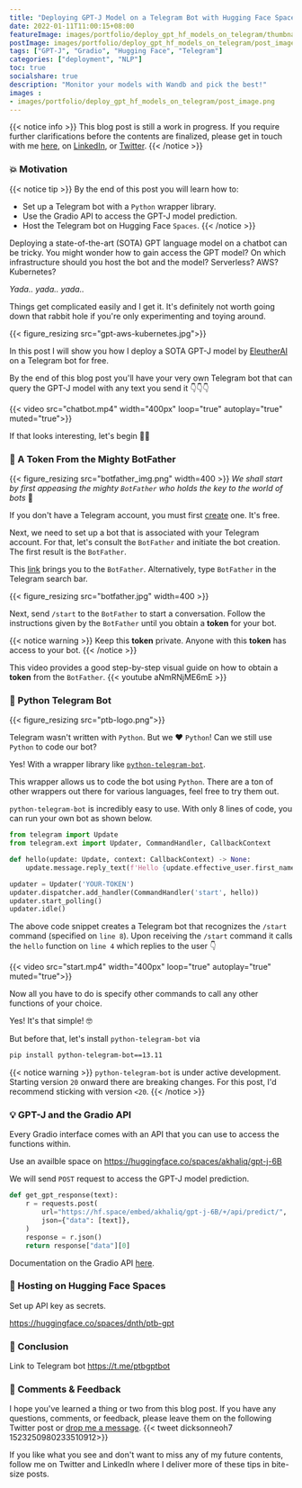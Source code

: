 ```yaml
---
title: "Deploying GPT-J Model on a Telegram Bot with Hugging Face Spaces"
date: 2022-01-11T11:00:15+08:00
featureImage: images/portfolio/deploy_gpt_hf_models_on_telegram/thumbnail.gif
postImage: images/portfolio/deploy_gpt_hf_models_on_telegram/post_image.png
tags: ["GPT-J", "Gradio", "Hugging Face", "Telegram"]
categories: ["deployment", "NLP"]
toc: true
socialshare: true
description: "Monitor your models with Wandb and pick the best!"
images : 
- images/portfolio/deploy_gpt_hf_models_on_telegram/post_image.png
---
```


{{< notice info >}}
This blog post is still a work in progress. If you require further clarifications before the contents are finalized, please get in touch with me [here](https://dicksonneoh.com/contact/), on [LinkedIn](https://www.linkedin.com/in/dickson-neoh/), or [Twitter](https://twitter.com/dicksonneoh7).
{{< /notice >}}

### 💥 Motivation

{{< notice tip >}}
By the end of this post you will learn how to:
+ Set up a Telegram bot with a `Python` wrapper library. 
+ Use the Gradio API to access the GPT-J model prediction.
+ Host the Telegram bot on Hugging Face `Spaces`.
{{< /notice >}}

Deploying a state-of-the-art (SOTA) GPT language model on a chatbot can be tricky.
You might wonder how to gain access the GPT model? On which infrastructure should you host the bot and the model? Serverless? AWS? Kubernetes?

*Yada.. yada.. yada..*

Things get complicated easily and I get it. It's definitely not worth going down that rabbit hole if you're only experimenting and toying around.

{{< figure_resizing src="gpt-aws-kubernetes.jpg">}}

In this post I will show you how I deploy a SOTA GPT-J model by [EleutherAI](https://www.eleuther.ai/) on a Telegram bot for free. 

By the end of this blog post you'll have your very own Telegram bot that can query the GPT-J model with any text you send it 👇👇👇

{{< video src="chatbot.mp4" width="400px" loop="true" autoplay="true" muted="true">}}


If that looks interesting, let's begin 👩‍💻


### 🤖 A Token From the Mighty BotFather
{{< figure_resizing src="botfather_img.png" width=400 >}}
*We shall start by first appeasing the mighty `BotFather` who holds the key to the world of bots* 🤖

If you don't have a Telegram account, you must first [create](https://telegram.org/) one. It's free.

Next, we need to set up a bot that is associated with your Telegram account.
For that, let's consult the `BotFather` and initiate the bot creation. The first result is the `BotFather`.

This [link](https://t.me/botfather) brings you to the `BotFather`.
Alternatively, type `BotFather` in the Telegram search bar.

{{< figure_resizing src="botfather.jpg" width=400 >}}

Next, send `/start` to the `BotFather` to start a conversation.
Follow the instructions given by the `BotFather` until you obtain a **token** for your bot.

{{< notice warning >}}
Keep this **token** private. Anyone with this **token** has access to your bot.
{{< /notice >}}


This video provides a good step-by-step visual guide on how to obtain a **token** from the `BotFather`.
{{< youtube aNmRNjME6mE >}}


### 🐍 Python Telegram Bot
{{< figure_resizing src="ptb-logo.png">}}


Telegram wasn't written with `Python`.
But we ❤️ `Python`!
Can we still use `Python` to code our bot?

Yes! With a wrapper library like [`python-telegram-bot`](https://github.com/python-telegram-bot/python-telegram-bot).

This wrapper allows us to code the bot using `Python`.
There are a ton of other wrappers out there for various languages, feel free to try them out.

`python-telegram-bot` is incredibly easy to use.
With only 8 lines of code, you can run your own bot as shown below.

```python {linenos=table}
from telegram import Update
from telegram.ext import Updater, CommandHandler, CallbackContext

def hello(update: Update, context: CallbackContext) -> None:
    update.message.reply_text(f'Hello {update.effective_user.first_name}.')

updater = Updater('YOUR-TOKEN')
updater.dispatcher.add_handler(CommandHandler('start', hello))
updater.start_polling()
updater.idle()
```

The above code snippet creates a Telegram bot that recognizes the `/start` command (specified on `line 8`).
Upon receiving the `/start` command it calls the `hello` function on `line 4` which replies to the user 👇 

{{< video src="start.mp4" width="400px" loop="true" autoplay="true" muted="true">}}

Now all you have to do is specify other commands to call any other functions of your choice.

Yes! It's that simple! 🤓

But before that, let's install `python-telegram-bot` via

```bash
pip install python-telegram-bot==13.11
```

{{< notice warning >}}
`python-telegram-bot` is under active development. Starting version `20` onward there are breaking changes. For this post, I'd recommend sticking with version `<20`.
{{< /notice >}}




### 💡 GPT-J and the Gradio API
Every Gradio interface comes with an API that you can use to access the functions within.

Use an availble space on https://huggingface.co/spaces/akhaliq/gpt-j-6B

We will send `POST` request to access the GPT-J model prediction.

```python
def get_gpt_response(text):
    r = requests.post(
        url="https://hf.space/embed/akhaliq/gpt-j-6B/+/api/predict/",
        json={"data": [text]},
    )
    response = r.json()
    return response["data"][0]
```

Documentation on the Gradio API [here](https://www.gradio.app/using_the_api_docs/).


### 🤗 Hosting on Hugging Face Spaces
Set up API key as secrets.

https://huggingface.co/spaces/dnth/ptb-gpt

### 🎉 Conclusion

Link to Telegram bot
https://t.me/ptbgptbot


### 🙏 Comments & Feedback
I hope you've learned a thing or two from this blog post.
If you have any questions, comments, or feedback, please leave them on the following Twitter post or [drop me a message](https://dicksonneoh.com/contact/).
{{< tweet dicksonneoh7 1523250980233510912>}}


If you like what you see and don't want to miss any of my future contents, follow me on Twitter and LinkedIn where I deliver more of these tips in bite-size posts.